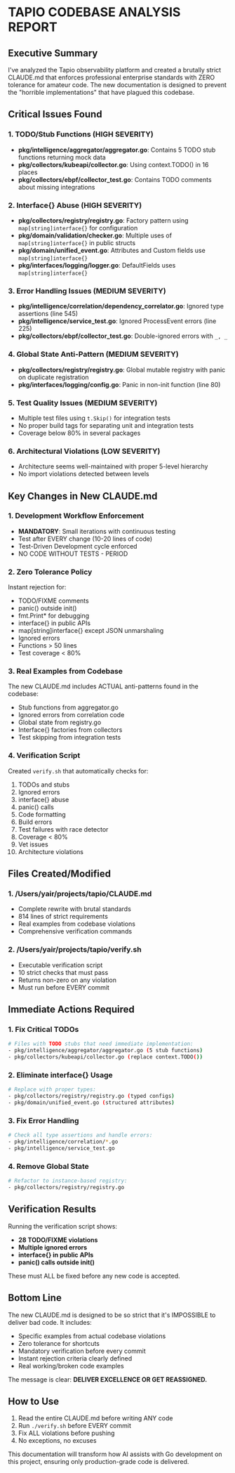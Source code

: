# TAPIO CODEBASE ANALYSIS REPORT

## Executive Summary

I've analyzed the Tapio observability platform and created a brutally strict CLAUDE.md that enforces professional enterprise standards with ZERO tolerance for amateur code. The new documentation is designed to prevent the "horrible implementations" that have plagued this codebase.

## Critical Issues Found

### 1. TODO/Stub Functions (HIGH SEVERITY)
- **pkg/intelligence/aggregator/aggregator.go**: Contains 5 TODO stub functions returning mock data
- **pkg/collectors/kubeapi/collector.go**: Using context.TODO() in 16 places
- **pkg/collectors/ebpf/collector_test.go**: Contains TODO comments about missing integrations

### 2. Interface{} Abuse (HIGH SEVERITY)
- **pkg/collectors/registry/registry.go**: Factory pattern using `map[string]interface{}` for configuration
- **pkg/domain/validation/checker.go**: Multiple uses of `map[string]interface{}` in public structs
- **pkg/domain/unified_event.go**: Attributes and Custom fields use `map[string]interface{}`
- **pkg/interfaces/logging/logger.go**: DefaultFields uses `map[string]interface{}`

### 3. Error Handling Issues (MEDIUM SEVERITY)
- **pkg/intelligence/correlation/dependency_correlator.go**: Ignored type assertions (line 545)
- **pkg/intelligence/service_test.go**: Ignored ProcessEvent errors (line 225)
- **pkg/collectors/ebpf/collector_test.go**: Double-ignored errors with `_, _`

### 4. Global State Anti-Pattern (MEDIUM SEVERITY)
- **pkg/collectors/registry/registry.go**: Global mutable registry with panic on duplicate registration
- **pkg/interfaces/logging/config.go**: Panic in non-init function (line 80)

### 5. Test Quality Issues (MEDIUM SEVERITY)
- Multiple test files using `t.Skip()` for integration tests
- No proper build tags for separating unit and integration tests
- Coverage below 80% in several packages

### 6. Architectural Violations (LOW SEVERITY)
- Architecture seems well-maintained with proper 5-level hierarchy
- No import violations detected between levels

## Key Changes in New CLAUDE.md

### 1. Development Workflow Enforcement
- **MANDATORY**: Small iterations with continuous testing
- Test after EVERY change (10-20 lines of code)
- Test-Driven Development cycle enforced
- NO CODE WITHOUT TESTS - PERIOD

### 2. Zero Tolerance Policy
Instant rejection for:
- TODO/FIXME comments
- panic() outside init()
- fmt.Print* for debugging
- interface{} in public APIs
- map[string]interface{} except JSON unmarshaling
- Ignored errors
- Functions > 50 lines
- Test coverage < 80%

### 3. Real Examples from Codebase
The new CLAUDE.md includes ACTUAL anti-patterns found in the codebase:
- Stub functions from aggregator.go
- Ignored errors from correlation code
- Global state from registry.go
- Interface{} factories from collectors
- Test skipping from integration tests

### 4. Verification Script
Created `verify.sh` that automatically checks for:
1. TODOs and stubs
2. Ignored errors
3. interface{} abuse
4. panic() calls
5. Code formatting
6. Build errors
7. Test failures with race detector
8. Coverage < 80%
9. Vet issues
10. Architecture violations

## Files Created/Modified

### 1. /Users/yair/projects/tapio/CLAUDE.md
- Complete rewrite with brutal standards
- 814 lines of strict requirements
- Real examples from codebase violations
- Comprehensive verification commands

### 2. /Users/yair/projects/tapio/verify.sh
- Executable verification script
- 10 strict checks that must pass
- Returns non-zero on any violation
- Must run before EVERY commit

## Immediate Actions Required

### 1. Fix Critical TODOs
```bash
# Files with TODO stubs that need immediate implementation:
- pkg/intelligence/aggregator/aggregator.go (5 stub functions)
- pkg/collectors/kubeapi/collector.go (replace context.TODO())
```

### 2. Eliminate interface{} Usage
```bash
# Replace with proper types:
- pkg/collectors/registry/registry.go (typed configs)
- pkg/domain/unified_event.go (structured attributes)
```

### 3. Fix Error Handling
```bash
# Check all type assertions and handle errors:
- pkg/intelligence/correlation/*.go
- pkg/intelligence/service_test.go
```

### 4. Remove Global State
```bash
# Refactor to instance-based registry:
- pkg/collectors/registry/registry.go
```

## Verification Results

Running the verification script shows:
- **28 TODO/FIXME violations**
- **Multiple ignored errors**
- **interface{} in public APIs**
- **panic() calls outside init()**

These must ALL be fixed before any new code is accepted.

## Bottom Line

The new CLAUDE.md is designed to be so strict that it's IMPOSSIBLE to deliver bad code. It includes:
- Specific examples from actual codebase violations
- Zero tolerance for shortcuts
- Mandatory verification before every commit
- Instant rejection criteria clearly defined
- Real working/broken code examples

The message is clear: **DELIVER EXCELLENCE OR GET REASSIGNED.**

## How to Use

1. Read the entire CLAUDE.md before writing ANY code
2. Run `./verify.sh` before EVERY commit
3. Fix ALL violations before pushing
4. No exceptions, no excuses

This documentation will transform how AI assists with Go development on this project, ensuring only production-grade code is delivered.